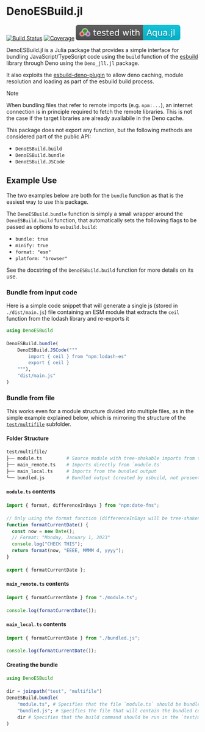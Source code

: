 # DenoESBuild.jl
[![Build Status](https://github.com/disberd/DenoESBuild.jl/actions/workflows/CI.yml/badge.svg?branch=main)](https://github.com/disberd/DenoESBuild.jl/actions/workflows/CI.yml?query=branch%3Amain)
[![Coverage](https://codecov.io/gh/disberd/DenoESBuild.jl/branch/main/graph/badge.svg)](https://codecov.io/gh/disberd/DenoESBuild.jl)
[![Aqua QA](https://raw.githubusercontent.com/JuliaTesting/Aqua.jl/master/badge.svg)](https://github.com/JuliaTesting/Aqua.jl)

DenoESBuild.jl is a Julia package that provides a simple interface for bundling JavaScript/TypeScript code using the `build` function of the [esbuild](https://esbuild.github.io/api/) library through Deno using the `Deno_jll.jl` package.

It also exploits the [esbuild-deno-plugin](https://github.com/twosaturdayscode/esbuild-deno-plugin) to allow deno caching, module resolution and loading as part of the esbuild build process.

> [!NOTE]
> When bundling files that refer to remote imports (e.g. `npm:...`), an internet connection is in principle required to fetch the remote libraries. This is not the case if the target libraries are already availabile in the Deno cache.


This package does not export any function, but the following methods are considered part of the public API:
- `DenoESBuild.build`
- `DenoESBuild.bundle`
- `DenoESBuild.JSCode`

## Example Use
The two examples below are both for the `bundle` function as that is the easiest way to use this package.

The `DenoESBuild.bundle` function is simply a small wrapper around the `DenoESBuild.build` function, that automatically sets the following flags to be passed as options to `esbuild.build`:
- `bundle: true`
- `minify: true`
- `format: "esm"`
- `platform: "browser"`

See the docstring of the `DenoESBuild.build` function for more details on its use.

### Bundle from input code
Here is a simple code snippet that will generate a single js (stored in `./dist/main.js`) file containing an ESM module that extracts the `ceil` function from the lodash library and re-exports it
```julia
using DenoESBuild

DenoESBuild.bundle(
    DenoESBuild.JSCode("""
        import { ceil } from "npm:lodash-es"
        export { ceil }
    """),
    "dist/main.js"
)
```

### Bundle from file
This works even for a module structure divided into multiple files, as in the simple example explained below, which is mirroring the structure of the [`test/multifile`](test/multifile) subfolder.

#### Folder Structure
```bash
test/multifile/
├── module.ts         # Source module with tree-shakable imports from the `npm:date-fns` library
├── main_remote.ts    # Imports directly from `module.ts`
├── main_local.ts     # Imports from the bundled output
└── bundled.js        # Bundled output (created by esbuild, not present by default)
```


#### `module.ts` contents
```typescript
import { format, differenceInDays } from "npm:date-fns";

// Only using the format function (differenceInDays will be tree-shaken out)
function formatCurrentDate() {
  const now = new Date();
  // Format: "Monday, January 1, 2023"
  console.log("CHECK THIS");
  return format(now, "EEEE, MMMM d, yyyy");
}

export { formatCurrentDate };
```

#### `main_remote.ts` contents
```typescript
import { formatCurrentDate } from "./module.ts";

console.log(formatCurrentDate());
```

#### `main_local.ts` contents
```typescript
import { formatCurrentDate } from "./bundled.js";

console.log(formatCurrentDate());
```

#### Creating the bundle

```julia
using DenoESBuild

dir = joinpath("test", "multifile")
DenoESBuild.bundle(
    "module.ts", # Specifies that the file `module.ts` should be bundled
    "bundled.js"; # Specifies the file that will contain the bundled code
    dir # Specifies that the build command should be run in the `test/multifile` directory
)
```